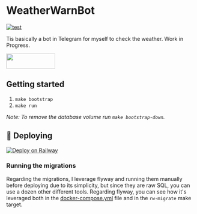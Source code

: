 # WeatherWarnBot

[![test](https://github.com/Manzanit0/weatherwarnbot/actions/workflows/test.yml/badge.svg)](https://github.com/Manzanit0/weatherwarnbot/actions/workflows/test.yml)

Tis basically a bot in Telegram for myself to check the weather. Work in Progress.

<a href="https://t.me/WeatherWarnBot"><img src="https://www.umrohterbaik.com/wp-content/uploads/2018/07/telegram-button-1.png" width="130" height="40"></a>

## Getting started

1. `make bootstrap`
2. `make run`

*Note: To remove the database volume run `make bootstrap-down`.*

## 🚀 Deploying

[![Deploy on Railway](https://railway.app/button.svg)](https://railway.app/new/template?template=https%3A%2F%2Fgithub.com%2FManzanit0%2Fweatherwarnbot%2Ftree%2Fmaster&plugins=postgresql&envs=OPENWEATHERMAP_API_KEY&OPENWEATHERMAP_API_KEYDesc=API+key+provided+by+https%3A%2F%2Fopenweathermap.org)

### Running the migrations

Regarding the migrations, I leverage flyway and running them manually before
deploying due to its simplicity, but since they are raw SQL, you can use a dozen
other different tools. Regarding flyway, you can see how it's leveraged both in
the [docker-compose.yml](./docker-compose.yml) file and in the `rw-migrate` make
target.
